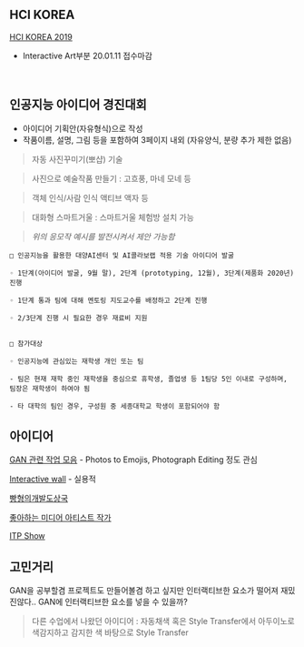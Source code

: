 ## HCI KOREA
[HCI KOREA 2019](http://conference.hcikorea.org/hcik2019/CreativeAward.asp)
- Interactive Art부분 20.01.11 접수마감

<br>

## 인공지능 아이디어 경진대회
- 아이디어 기획안(자유형식)으로 작성
- 작품이름, 설명, 그림 등을 포함하여 3페이지 내외 (자유양식, 분량 추가 제한 없음)

> 자동 사진꾸미기(뽀샵) 기술

> 사진으로 예술작품 만들기 : 고흐풍, 마네 모네 등 

> 객체 인식/사람 인식 액티브 액자 등 

> 대화형 스마트거울 : 스마트거울 체험방 설치 가능 

> *위의 응모작 예시를 발전시켜서 제안 가능함*

```
□ 인공지능을 활용한 대양AI센터 및 AI콜라보랩 적용 기술 아이디어 발굴

◦ 1단계(아이디어 발굴, 9월 말), 2단계 (prototyping, 12월), 3단계(제품화 2020년) 진행

◦ 1단계 통과 팀에 대해 멘토링 지도교수를 배정하고 2단계 진행

◦ 2/3단계 진행 시 필요한 경우 재료비 지원


□ 참가대상

◦ 인공지능에 관심있는 재학생 개인 또는 팀

- 팀은 현재 재학 중인 재학생을 중심으로 휴학생, 졸업생 등 1팀당 5인 이내로 구성하며, 팀장은 재학생이 하여야 됨

- 타 대학의 팀인 경우, 구성원 중 세종대학교 학생이 포함되어야 함

```

## 아이디어

[GAN 관련 작업 모음](https://machinelearningmastery.com/impressive-applications-of-generative-adversarial-networks/) - Photos to Emojis, Photograph Editing 정도 관심 

[Interactive wall](https://www.youtube.com/watch?v=Kw0aHjabY1U) - 실용적 

[빵형의개발도상국](https://www.youtube.com/results?search_query=%EB%B9%B5%ED%98%95%EC%9D%98%EA%B0%9C%EB%B0%9C%EB%8F%84%EC%83%81%EA%B5%AD)

[좋아하는 미디어 아티스트 작가](http://andreasrefsgaard.dk/) 

[ITP Show](https://www.youtube.com/watch?v=3Dzc6bwpBR0) 

## 고민거리 
GAN을 공부할겸 프로젝트도 만들어볼겸 하고 싶지만 인터랙티브한 요소가 떨어져 재밌진않다.. 
GAN에 인터랙티브한 요소를 넣을 수 있을까?

> 다른 수업에서 나왔던 아이디어 : 자동채색 혹은 Style Transfer에서 아두이노로 색감지하고 감지한 색 바탕으로 Style Transfer
